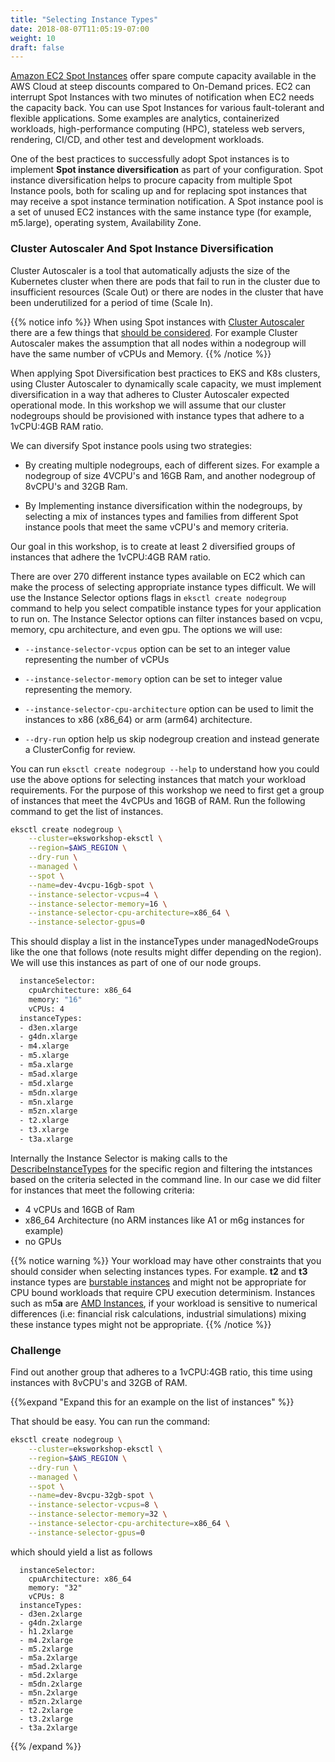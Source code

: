 ```yaml
---
title: "Selecting Instance Types"
date: 2018-08-07T11:05:19-07:00
weight: 10
draft: false
---
```


[Amazon EC2 Spot Instances](https://aws.amazon.com/ec2/spot/) offer spare compute capacity available in the AWS Cloud at steep discounts compared to On-Demand prices. EC2 can interrupt Spot Instances with two minutes of notification when EC2 needs the capacity back. You can use Spot Instances for various fault-tolerant and flexible applications. Some examples are analytics, containerized workloads, high-performance computing (HPC), stateless web servers, rendering, CI/CD, and other test and development workloads.

One of the best practices to successfully adopt Spot instances is to implement **Spot instance diversification** as part of your configuration. Spot instance diversification helps to procure
capacity from multiple Spot Instance pools, both for scaling up and for replacing spot instances that may receive a spot instance termination notification. A Spot instance pool is a set of unused EC2 instances with the same instance type (for example, m5.large), operating system, Availability Zone.

### Cluster Autoscaler And Spot Instance Diversification

Cluster Autoscaler is a tool that automatically adjusts the size of the Kubernetes cluster when there are pods that fail to run in the cluster due to insufficient resources (Scale Out) or there are nodes in the cluster that have been underutilized for a period of time (Scale In).

{{% notice info %}}
When using Spot instances with [Cluster Autoscaler](https://github.com/kubernetes/autoscaler/tree/master/cluster-autoscaler) there are a few things that [should be considered](https://github.com/kubernetes/autoscaler/blob/master/cluster-autoscaler/cloudprovider/aws/README.md). For example Cluster Autoscaler makes the assumption that all nodes within a nodegroup will have the same number of vCPUs and Memory.
{{% /notice %}}

When applying Spot Diversification best practices to EKS and K8s clusters, using Cluster Autoscaler to dynamically scale capacity, we must implement diversification in a way that adheres to Cluster Autoscaler expected operational mode. In this workshop we will assume that our cluster nodegroups should be provisioned with instance types that adhere to a 1vCPU:4GB RAM ratio.

We can diversify Spot instance pools using two strategies:

 - By creating multiple nodegroups, each of different sizes. For example a nodegroup of size 4VCPU's and 16GB Ram, and another nodegroup of 8vCPU's and 32GB Ram. 
 
 - By Implementing instance diversification within the nodegroups, by selecting a mix of instances types and families from different Spot instance pools that meet the same vCPU's and memory criteria.

Our goal in this workshop, is to create at least 2 diversified groups of instances that adhere the 1vCPU:4GB RAM ratio. 

There are over 270 different instance types available on EC2 which can make the process of selecting appropriate instance types difficult. We will use the Instance Selector options flags in `eksctl create nodegroup` command to help you select compatible instance types for your application to run on. The Instance Selector options can filter instances based on vcpu, memory, cpu architecture, and even gpu. The options we will use:

 - `--instance-selector-vcpus` option can be set to an integer value representing the number of vCPUs
 
 - `--instance-selector-memory` option can be set to integer value representing the memory.

 - `--instance-selector-cpu-architecture` option can be used to limit the instances to x86 (x86_64) or arm (arm64) architecture. 

 - `--dry-run` option help us skip nodegroup creation and instead generate a ClusterConfig for review.  

You can run `eksctl create nodegroup --help` to understand how you could use the above options for selecting instances that match your workload requirements. For the purpose of this workshop we need to first get a group of instances that meet the 4vCPUs and 16GB of RAM. Run the following command to get the list of instances.

```bash
eksctl create nodegroup \
    --cluster=eksworkshop-eksctl \
    --region=$AWS_REGION \
    --dry-run \
    --managed \
    --spot \
    --name=dev-4vcpu-16gb-spot \
    --instance-selector-vcpus=4 \
    --instance-selector-memory=16 \
    --instance-selector-cpu-architecture=x86_64 \
    --instance-selector-gpus=0
```

This should display a list in the instanceTypes under managedNodeGroups like the one that follows (note results might differ depending on the region). We will use this instances as part of one of our node groups.

```bash
  instanceSelector:
    cpuArchitecture: x86_64
    memory: "16"
    vCPUs: 4
  instanceTypes:
  - d3en.xlarge
  - g4dn.xlarge
  - m4.xlarge
  - m5.xlarge
  - m5a.xlarge
  - m5ad.xlarge
  - m5d.xlarge
  - m5dn.xlarge
  - m5n.xlarge
  - m5zn.xlarge
  - t2.xlarge
  - t3.xlarge
  - t3a.xlarge
```

Internally the Instance Selector is making calls to the [DescribeInstanceTypes](https://docs.aws.amazon.com/AWSEC2/latest/APIReference/API_DescribeInstanceTypes.html) for the specific region and filtering the intstances based on the criteria selected in the command line. In our case we did filter for instances that meet the following criteria:

 - 4 vCPUs and 16GB of Ram
 - x86_64 Architecture (no ARM instances like A1 or m6g instances for example)
 - no GPUs
 
{{% notice warning %}}
Your workload may have other constraints that you should consider when selecting instances types. For example. **t2** and **t3** instance types are [burstable instances](https://docs.aws.amazon.com/AWSEC2/latest/UserGuide/burstable-performance-instances.html) and might not be appropriate for CPU bound workloads that require CPU execution determinism. Instances such as m5**a** are [AMD Instances](https://aws.amazon.com/ec2/amd/), if your workload is sensitive to numerical differences (i.e: financial risk calculations, industrial simulations) mixing these instance types might not be appropriate.
{{% /notice %}}

### Challenge 

Find out another group that adheres to a 1vCPU:4GB ratio, this time using instances with 8vCPU's and 32GB of RAM.

{{%expand "Expand this for an example on the list of instances" %}}

That should be easy. You can run the command:  

```bash
eksctl create nodegroup \
    --cluster=eksworkshop-eksctl \
    --region=$AWS_REGION \
    --dry-run \
    --managed \
    --spot \
    --name=dev-8vcpu-32gb-spot \
    --instance-selector-vcpus=8 \
    --instance-selector-memory=32 \
    --instance-selector-cpu-architecture=x86_64 \
    --instance-selector-gpus=0
```

which should yield a list as follows 

```
  instanceSelector:
    cpuArchitecture: x86_64
    memory: "32"
    vCPUs: 8
  instanceTypes:
  - d3en.2xlarge
  - g4dn.2xlarge
  - h1.2xlarge
  - m4.2xlarge
  - m5.2xlarge
  - m5a.2xlarge
  - m5ad.2xlarge
  - m5d.2xlarge
  - m5dn.2xlarge
  - m5n.2xlarge
  - m5zn.2xlarge
  - t2.2xlarge
  - t3.2xlarge
  - t3a.2xlarge
```

{{% /expand %}}




